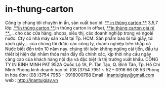 # in-thung-carton
Công ty chúng tôi chuyên in ấn, sản xuất bao bì: [** in thùng carton **](http://inantuigiay.vn/in-thung-carton/) 3,5,7 lớp ,[**in thùng carton **](http://inantuigiay.vn/in-thung-carton/),in thùng carton in offset, [**in thùng carton giá rẻ **](http://inantuigiay.vn/in-thung-carton-gia-re/),,.. 
cho các cửa hàng, shops, siêu thị, các doanh nghiệp trong và ngoài nước. Cty có nhà máy sản xuất tại Tp. HCM.
Sản phẩm bao bì túi giấy, túi xách giấy,.. của chúng tôi được các công ty, doanh nghiệp trên khắp cả Nước biết đến trên 10 năm nay. chúng tôi luôn không ngừng cải tiến, đầu tư thiết bị hiện đại nhằm thỏa mãn đầy đủ chính xác, kịp thời nhu cầu ngày càng cao của khách hàng nội địa và đặc biệt là thị trường xuất khẩu.
    CÔNG TY IN BÌNH MINH PAT
952A Quốc Lộ 1A, P. Tân Tạo, Q. Bình Tân, Tp. Hồ Chí Minh
Phòng kinh doanh bao bì: (08 )3754 7951 ~ 52 – 0916 66 08 53
Phòng in hóa đơn: (08 )3754 7953 – 0918000768
Email : inantuigiay@gmail.com
web : http://inantuigiay.vn
